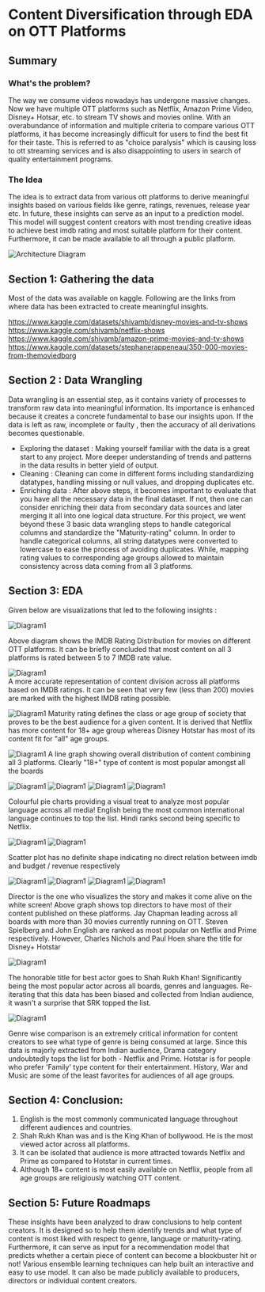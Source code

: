 # Content Diversification through EDA on OTT Platforms  


## Summary

### What's the problem?
The way we consume videos nowadays has undergone massive changes. Now we have multiple OTT platforms such as Netflix, Amazon Prime Video, Disney+ Hotsar, etc. to stream TV shows and movies online. With an overabundance of information and multiple criteria to compare various OTT platforms, it has become increasingly difficult for users to find the best fit for their taste. This is referred to as "choice paralysis" which is causing loss to ott streaming services and is also disappointing to users in search of quality entertainment programs. 
	
### The Idea
The idea is to extract data from various ott platforms to derive meaningful insights based on various fields like genre, ratings, revenues, release year etc. In future, these insights can serve as an input to a prediction model. This model will suggest content creators with most trending creative ideas to achieve best imdb rating and most suitable platform for their content. Furthermore, it can be made available to all through a public platform.

![Architecture Diagram](Images/architecture-diagram.png)

## Section 1: Gathering the data 
Most of the data was available on kaggle. Following are the links from where data has been extracted to create meaningful insights.

https://www.kaggle.com/datasets/shivamb/disney-movies-and-tv-shows  
https://www.kaggle.com/shivamb/netflix-shows  
https://www.kaggle.com/shivamb/amazon-prime-movies-and-tv-shows  
https://www.kaggle.com/datasets/stephanerappeneau/350-000-movies-from-themoviedborg  

## Section 2 : Data Wrangling 
Data wrangling is an essential step, as it contains variety of processes to transform raw data into meaningful information. Its importance is enhanced because it creates a concrete fundamental to base our insights upon. If the data is left as raw, incomplete or faulty , then the accuracy of all derivations becomes questionable.
- Exploring the dataset : Making yourself familiar with the data is a great start to any project. More deeper understanding of trends and patterns in the data results in better yield of output.
- Cleaning : Cleaning can come in different forms including standardizing datatypes, handling missing or null values, and dropping duplicates etc.
- Enriching data : After above steps, it becomes important to evaluate that you have all the necessary data in the final dataset. If not, then one can consider enriching their data from secondary data sources and later merging it all into one logical data structure.
For this project, we went beyond these 3 basic data wrangling steps to handle categorical columns and standardize the "Maturity-rating" column. In order to handle categorical columns, all string datatypes were converted to lowercase to ease the process of avoiding duplicates. While, mapping rating values to corresponding age groups allowed to maintain consistency across data coming from all 3 platforms.

## Section 3: EDA

Given below are visualizations that led to the following insights :

![Diagram1](Images/1-imdb-rating-wise.PNG)

Above diagram shows the IMDB Rating Distribution for movies on different OTT platforms. It can be briefly concluded that most content on all 3 platforms is rated between 5 to 7 IMDB rate value.

![Diagram1](Images/2-imdb-rating-wise.PNG)  
A more accurate representation of content division across all platforms based on IMDB ratings. It can be seen that very few (less than 200) movies are marked with the highest IMDB rating possible. 


![Diagram1](Images/3-maturity-rating-wise.PNG)
Maturity rating defines the class or age group of society that proves to be the best audience for a given content. It is derived that Netflix has more content for 18+ age group whereas Disney Hotstar has most of its content fit for "all" age groups.


![Diagram1](Images/4-maturity-rating-all-platforms.PNG)
A line graph showing overall distribution of content combining all 3 platforms. Clearly "18+" type of content is most popular amongst all the boards


![Diagram1](Images/5-languages-all.PNG)
![Diagram1](Images/6-languages-netflix.PNG)
![Diagram1](Images/7-languages-prime.PNG)
![Diagram1](Images/8-languages-disney.PNG)

Colourful pie charts providing a visual treat to analyze most popular language across all media! English being the most common international language continues to top the list. Hindi ranks second being specific to Netflix.


![Diagram1](Images/9-budget-imdb.PNG)
![Diagram1](Images/10-revenue-imdb.PNG)

Scatter plot has no definite shape indicating no direct relation between imdb and budget / revenue respectively


![Diagram1](Images/11-directors-all.PNG)
![Diagram1](Images/12-directors-netflix.PNG)
![Diagram1](Images/13-directors-prime.PNG)
![Diagram1](Images/14-directors-hotstar.PNG)

Director is the one who visualizes the story and makes it come alive on the white screen! Above graph shows top directors to have most of their content published on these platforms.
Jay Chapman leading across all boards with more than 30 movies currently running on OTT. Steven Spielberg and John English are ranked as most popular on Netflix and Prime respectively. However, Charles Nichols and Paul Hoen share the title for Disney+ Hotstar


![Diagram1](Images/18-actor-wise.PNG)

The honorable title for best actor goes to Shah Rukh Khan! Significantly being the most popular actor across all boards, genres and languages. Re-iterating that this data has been biased and collected from Indian audience, it wasn't a surprise that SRK topped the list.

![Diagram1](Images/19-genre-wise.PNG)

Genre wise comparison is an extremely critical information for content creators to see what type of genre is being consumed at large. Since this data is majorly extracted from Indian audience, Drama category undoubtedly tops the list for both - Netflix and Prime. Hotstar is for people who prefer 'Family' type content for their entertainment. History, War and Music are some of the least favorites for audiences of all age groups.

## Section 4: Conclusion:
1. English is the most commonly communicated language throughout different audiences and countries.
2. Shah Rukh Khan was and is the King Khan of bollywood. He is the most viewed actor across all platforms.
3. It can be isolated that audience is more attracted towards Netflix and Prime as compared to Hotstar in current times. 
4. Although 18+ content is most easily available on Netflix, people from all age groups are religiously watching OTT content.

## Section 5: Future Roadmaps
These insights have been analyzed to draw conclusions to help content creators. It is designed so to help them identify trends and what type of content is most liked with respect to genre, language or maturity-rating. 
Furthermore, it can serve as input for a recommendation model that predicts whether a certain piece of content can become a blockbuster hit or not! Various ensemble learning techniques can help built an interactive and easy to use model. It can also be made publicly available to producers, directors or individual content creators.